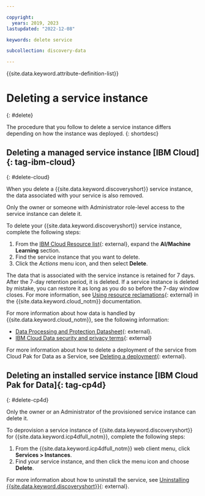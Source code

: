```yaml
---

copyright:
  years: 2019, 2023
lastupdated: "2022-12-08"

keywords: delete service

subcollection: discovery-data

---
```


{{site.data.keyword.attribute-definition-list}}

# Deleting a service instance
{: #delete}

The procedure that you follow to delete a service instance differs depending on how the instance was deployed.
{: shortdesc}

## Deleting a managed service instance [IBM Cloud]{: tag-ibm-cloud}
{: #delete-cloud}

When you delete a {{site.data.keyword.discoveryshort}} service instance, the data associated with your service is also removed.

Only the owner or someone with Administrator role-level access to the service instance can delete it.

To delete your {{site.data.keyword.discoveryshort}} service instance, complete the following steps:

1.  From the [IBM Cloud Resource list](https://cloud.ibm.com/resources){: external}, expand the **AI/Machine Learning** section.
1.  Find the service instance that you want to delete.
1.  Click the *Actions* menu icon, and then select **Delete**.

The data that is associated with the service instance is retained for 7 days. After the 7-day retention period, it is deleted. If a service instance is deleted by mistake, you can restore it as long as you do so before the 7-day window closes. For more information, see [Using resource reclamations](/docs/account?topic=account-resource-reclamation&interface=cli){: external} in the {{site.data.keyword.cloud_notm}} documentation.

For more information about how data is handled by {{site.data.keyword.cloud_notm}}, see the following information:

-   [Data Processing and Protection Datasheet](https://www.ibm.com/software/reports/compatibility/clarity-reports/report/html/softwareReqsForProduct?deliverableId=A1417A507E8211E6BA51E79BE9476040){: external}.
-   [IBM Cloud Data security and privacy terms](https://www.ibm.com/support/customer/csol/terms/){: external}

For more information about how to delete a deployment of the service from Cloud Pak for Data as a Service, see [Deleting a deployment](https://dataplatform.cloud.ibm.com/docs/content/wsj/analyze-data/ml-deploy-delete.html?audience=wdp){: external}.

## Deleting an installed service instance [IBM Cloud Pak for Data]{: tag-cp4d}
{: #delete-cp4d}

Only the owner or an Administrator of the provisioned service instance can delete it.

To deprovision a service instance of {{site.data.keyword.discoveryshort}} for {{site.data.keyword.icp4dfull_notm}}, complete the following steps:

1.  From the {{site.data.keyword.icp4dfull_notm}} web client menu, click **Services > Instances**.
1.  Find your service instance, and then click the menu icon and choose **Delete**.

For more information about how to uninstall the service, see [Uninstalling {{site.data.keyword.discoveryshort}}](https://www.ibm.com/docs/SSQNUZ_4.5.x/svc-discovery/discovery-uninstall.html){: external}.
